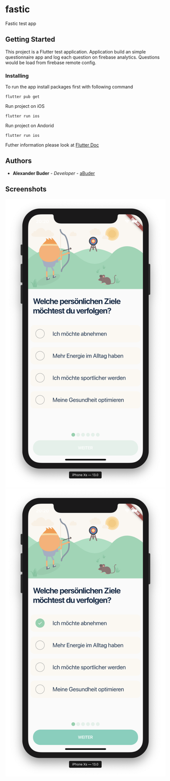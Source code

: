 # fastic

Fastic test app

## Getting Started

This project is a Flutter test application. 
Application build an simple questionnaire app and log each question on firebase 
analytics. Questions would be load from firebase remote config.

### Installing

To run the app install packages first with following command

```
flutter pub get
```

Run project on iOS

```
flutter run ios
```

Run project on Andorid

```
flutter run ios
```

Futher information please look at [Flutter Doc](https://flutter.dev/docs)

## Authors

* **Alexander Buder** - *Developer* - [aBuder](https://github.com/aBuder)

## Screenshots
![Sample Question](/screenshots/screenshot_1.png)
![Sample Question](screenshots/screenshot_2.png)
